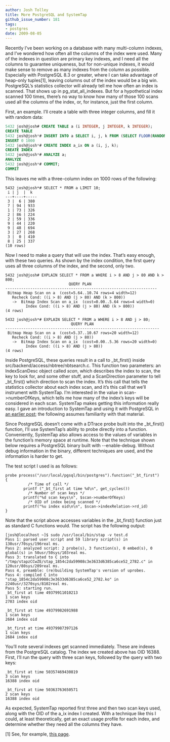 ```yaml
---
author: Josh Tolley
title: More PostgreSQL and SystemTap
github_issue_number: 181
tags:
- postgres
date: 2009-08-05
---
```


Recently I’ve been working on a database with many multi-column indexes, and I’ve wondered how often all the columns of the index were used. Many of the indexes in question are primary key indexes, and I need all the columns to guarantee uniqueness, but for non-unique indexes, it would make sense to remove as many indexes from the column as possible. Especially with PostgreSQL 8.3 or greater, where I can take advantage of heap-only tuples[1], leaving columns out of the index would be a big win. PostgreSQL’s statistics collector will already tell me how often an index is scanned. That shows up in pg_stat_all_indexes. But for a hypothetical index scanned 100 times, there’s no way to know how many of those 100 scans used all the columns of the index, or, for instance, just the first column.

First, an example. I’ll create a table with three integer columns, and fill it with random data:

```sql
5432 josh@josh# CREATE TABLE a (i INTEGER, j INTEGER, k INTEGER);
CREATE TABLE
5432 josh@josh*# INSERT INTO a SELECT i, j, k FROM (SELECT FLOOR(RANDOM() * 10) AS i, FLOOR(RANDOM() * 100) AS j, FLOOR(RANDOM() * 1000) AS k, GENERATE_SERIES(1, 1000)) f;
INSERT 0 1000
5432 josh@josh*# CREATE INDEX a_ix ON a (i, j, k);
CREATE INDEX
5432 josh@josh*# ANALYZE a;
ANALYZE
5432 josh@josh*# COMMIT;
COMMIT
```

This leaves me with a three-column index on 1000 rows of the following:

```nohighlight
5432 josh@josh*# SELECT * FROM a LIMIT 10;
 i | j  |  k  
---+----+-----
 3 |  6 | 380
 7 | 94 | 933
 1 | 73 | 326
 2 | 86 | 224
 2 | 59 | 336
 9 | 44 | 220
 9 | 48 | 694
 3 | 27 | 268
 3 |  0 | 410
 8 | 25 | 337
(10 rows)
```

Now I need to make a query that will use the index. That’s easy enough, with these two queries. As shown by the index condition, the first query uses all three columns of the index, and the second, only two.

```nohighlight
5432 josh@josh# EXPLAIN SELECT * FROM a WHERE i > 8 AND j > 80 AND k > 800;
                            QUERY PLAN                             
-------------------------------------------------------------------
 Bitmap Heap Scan on a  (cost=5.64..10.74 rows=4 width=12)
   Recheck Cond: ((i > 8) AND (j > 80) AND (k > 800))
   ->  Bitmap Index Scan on a_ix  (cost=0.00..5.64 rows=4 width=0)
         Index Cond: ((i > 8) AND (j > 80) AND (k > 800))
(4 rows)

5432 josh@josh*# EXPLAIN SELECT * FROM a WHERE i > 8 AND j > 80;
                             QUERY PLAN                             
--------------------------------------------------------------------
 Bitmap Heap Scan on a  (cost=5.37..10.67 rows=20 width=12)
   Recheck Cond: ((i > 8) AND (j > 80))
   ->  Bitmap Index Scan on a_ix  (cost=0.00..5.36 rows=20 width=0)
         Index Cond: ((i > 8) AND (j > 80))
(4 rows)
```

Inside PostgreSQL, these queries result in a call to _bt_first() inside src/backend/access/nbtree/nbtsearch.c. This function two parameters: an IndexScanDesc object called *scan*, which describes the index to scan, the key to look for, and some other stuff, and a ScanDirection parameter to tell _bt_first() which direction to scan the index. It’s this call that tells the statistics collector about each index scan, and it’s this call that we’ll instrument with SystemTap. I’m interested in the value in scan->numberOfKeys, which tells me how many of the index’s keys will be considered in each scan. SystemTap makes getting this information really easy. I gave an introduction to SystemTap and using it with PostgreSQL in [an earlier post](/blog/2009/05/postgresql-with-systemtap); the following assumes familiarity with that material.

Since PostgreSQL doesn’t come with a DTrace probe built into the _bt_first() function, I’ll use SystemTap’s ability to probe directly into a function. Conveniently, SystemTap also allows access to the values of variables in the function’s memory space at runtime. Note that the technique shown below requires a PostgreSQL binary built with --enable-debug. Without debug information in the binary, different techniques are used, and the information is harder to get.

The test script I used is as follows:

```nohighlight
probe process("/usr/local/pgsql/bin/postgres").function("_bt_first")
{
          /* Time of call */
        printf ("_bt_first at time %d\n", get_cycles())
          /* Number of scan keys */
        printf("%d scan keys\n", $scan->numberOfKeys)
          /* OID of index being scanned */
        printf("%u index oid\n\n", $scan->indexRelation->rd_id)
}
```

Note that the script above accesses variables in the _bt_first() function just as standard C functions would. The script has the following output:

```nohighlight
[josh@localhost ~]$ sudo /usr/local/bin/stap -v test.d
Pass 1: parsed user script and 59 library script(s) in 130usr/70sys/196real ms.
Pass 2: analyzed script: 2 probe(s), 3 function(s), 0 embed(s), 0 global(s) in 50usr/50sys/103real ms.
Pass 3: translated to C into "/tmp/stapzCCwZE/stap_1854c2da59908c3e3633d6385ca6ce52_2782.c" in 120usr/80sys/209real ms.
Pass 4, preamble: (re)building SystemTap's version of uprobes.
Pass 4: compiled C into "stap_1854c2da59908c3e3633d6385ca6ce52_2782.ko" in 2240usr/3270sys/8102real ms.
Pass 5: starting run.
_bt_first at time 49379911010213
1 scan keys
2703 index oid

_bt_first at time 49379982691988
1 scan keys
2684 index oid

_bt_first at time 49379987397126
1 scan keys
2684 index oid
```

You’ll note several indexes get scanned immediately. These are indexes from the PostgreSQL catalog. The index we created above has OID 16388. First, I’ll run the query with three scan keys, followed by the query with two keys:

```nohighlight
_bt_first at time 50357469430819
3 scan keys
16388 index oid

_bt_first at time 50363763650571
2 scan keys
16388 index oid
```

As expected, SystemTap reported first three and then two scan keys used, along with the OID of the a_ix index I created. With a technique like this I could, at least theoretically, get an exact usage profile for each index, and determine whether they need all the columns they have.

[1] See, for example, [this page](https://web.archive.org/web/20090614124005/http://pgsql.tapoueh.org/site/html/misc/hot.html).
